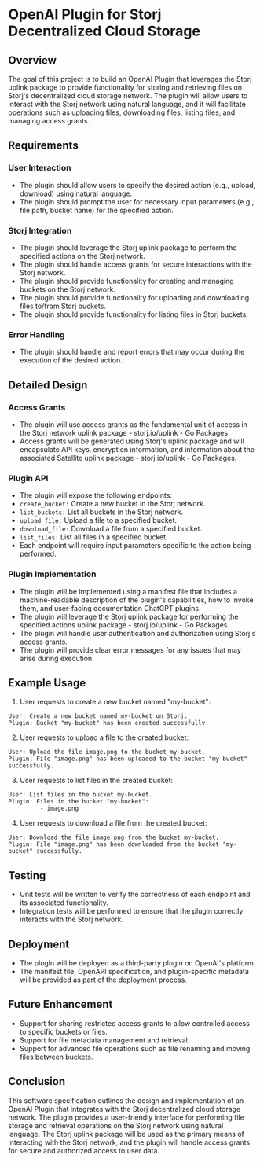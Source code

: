 # OpenAI Plugin for Storj Decentralized Cloud Storage

## Overview
The goal of this project is to build an OpenAI Plugin that leverages the Storj uplink package to provide functionality for storing and retrieving files on Storj's decentralized cloud storage network. The plugin will allow users to interact with the Storj network using natural language, and it will facilitate operations such as uploading files, downloading files, listing files, and managing access grants.

## Requirements

### User Interaction
- The plugin should allow users to specify the desired action (e.g., upload, download) using natural language.
- The plugin should prompt the user for necessary input parameters (e.g., file path, bucket name) for the specified action.

### Storj Integration
- The plugin should leverage the Storj uplink package to perform the specified actions on the Storj network.
- The plugin should handle access grants for secure interactions with the Storj network.
- The plugin should provide functionality for creating and managing buckets on the Storj network.
- The plugin should provide functionality for uploading and downloading files to/from Storj buckets.
- The plugin should provide functionality for listing files in Storj buckets.

### Error Handling
- The plugin should handle and report errors that may occur during the execution of the desired action.

## Detailed Design

### Access Grants
- The plugin will use access grants as the fundamental unit of access in the Storj network uplink package - storj.io/uplink - Go Packages
- Access grants will be generated using Storj's uplink package and will encapsulate API keys, encryption information, and information about the associated Satellite uplink package - storj.io/uplink - Go Packages.

### Plugin API
- The plugin will expose the following endpoints:
 - `create_bucket:` Create a new bucket in the Storj network.
 - `list_buckets:` List all buckets in the Storj network.
 - `upload_file:` Upload a file to a specified bucket.
 - `download_file:` Download a file from a specified bucket.
 - `list_files:` List all files in a specified bucket.
- Each endpoint will require input parameters specific to the action being performed.

### Plugin Implementation
- The plugin will be implemented using a manifest file that includes a machine-readable description of the plugin's capabilities, how to invoke them, and user-facing documentation ChatGPT plugins.
- The plugin will leverage the Storj uplink package for performing the specified actions uplink package - storj.io/uplink - Go Packages.
- The plugin will handle user authentication and authorization using Storj's access grants.
- The plugin will provide clear error messages for any issues that may arise during execution.

## Example Usage
1. User requests to create a new bucket named "my-bucket":
```
User: Create a new bucket named my-bucket on Storj.
Plugin: Bucket "my-bucket" has been created successfully.
```
2. User requests to upload a file to the created bucket:
```
User: Upload the file image.png to the bucket my-bucket.
Plugin: File "image.png" has been uploaded to the bucket "my-bucket" successfully.
```
3. User requests to list files in the created bucket:
```
User: List files in the bucket my-bucket.
Plugin: Files in the bucket "my-bucket":
         - image.png
```
4. User requests to download a file from the created bucket:
```
User: Download the file image.png from the bucket my-bucket.
Plugin: File "image.png" has been downloaded from the bucket "my-bucket" successfully.
```

## Testing
- Unit tests will be written to verify the correctness of each endpoint and its associated functionality.
- Integration tests will be performed to ensure that the plugin correctly interacts with the Storj network.

## Deployment
- The plugin will be deployed as a third-party plugin on OpenAI's platform.
- The manifest file, OpenAPI specification, and plugin-specific metadata will be provided as part of the deployment process.

## Future Enhancement
- Support for sharing restricted access grants to allow controlled access to specific buckets or files.
- Support for file metadata management and retrieval.
- Support for advanced file operations such as file renaming and moving files between buckets.

## Conclusion
This software specification outlines the design and implementation of an OpenAI Plugin that integrates with the Storj decentralized cloud storage network. The plugin provides a user-friendly interface for performing file storage and retrieval operations on the Storj network using natural language. The Storj uplink package will be used as the primary means of interacting with the Storj network, and the plugin will handle access grants for secure and authorized access to user data.
